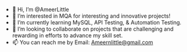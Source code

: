 - 👋 Hi, I’m @AmeerLittle
- 👀 I’m interested in MQA for interesting and innovative projects!
- 🌱 I’m currently learning MySQL, API Testing, & Automation Testing.
- 💞️ I’m looking to collaborate on projects that are challenging and rewarding in efforts to advance my skill set. 
- 📫 You can reach me by Email: Ameernlittle@gmail.com 

<!---
AmeerLittle/AmeerLittle is a ✨ special ✨ repository because its `README.md` (this file) appears on your GitHub profile.
You can click the Preview link to take a look at your changes.
--->
